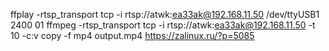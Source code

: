 ffplay -rtsp_transport tcp -i rtsp://atwk:ea33ak@192.168.11.50
/dev/ttyUSB1
2400
01
ffmpeg -rtsp_transport tcp -i rtsp://atwk:ea33ak@192.168.11.50 -t 10 -c:v copy -f mp4 output.mp4
https://zalinux.ru/?p=5085